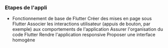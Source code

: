 ### Etapes de l'appli
- Fonctionnement de base de Flutter
Créer des mises en page sous Flutter
Associer les interactions utilisateur (appuis de bouton, par exemple) aux comportements de l'application
Assurer l'organisation du code Flutter
Rendre l'application responsive
Proposer une interface homogène